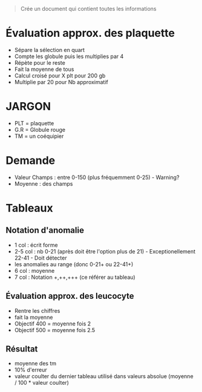 >Crée un document qui contient toutes les informations

# Évaluation approx. des plaquette

- Sépare la sélection en quart
- Compte les globule puis les multiplies par 4
- Répète pour le reste
- Fait la moyenne de tous
- Calcul croisé pour X plt pour 200 gb
- Multiplie par 20 pour Nb approximatif
	
# JARGON
- PLT = plaquette
- G.R = Globule rouge
- TM = un coéquipier

# Demande
- Valeur Champs : entre 0-150 (plus fréquemment 0-25) - Warning?
- Moyenne : des champs

# Tableaux
## Notation d'anomalie
- 1 col : écrit forme
- 2-5 col : nb 0-21 (après doit être l'option plus de 21) - Exceptionellement 22-41 - Doit détecter
- les anomalies au range (donc 0-21+ ou 22-41+)
- 6 col : moyenne
- 7 col : Notation +,++,+++ (ce référer au tableau)

## Évaluation approx. des leucocyte
- Rentre les chiffres
- fait la moyenne
- Objectif 400 = moyenne fois 2
- Objectif 500 = moyenne fois 2.5

## Résultat
- moyenne des tm
- 10% d'erreur
- valeur coulter du dernier tableau utilisé dans valeurs absolue (moyenne / 100 * valeur coulter)

